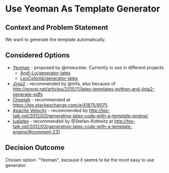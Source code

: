 # Use Yeoman As Template Generator

## Context and Problem Statement

We want to generate the template automatically.

## Considered Options

- [Yeoman](https://yeoman.io/) - proposed by @miwurster. Currently in use in different projects
  - [Andi-Lo/generator-latex](https://github.com/Andi-Lo/generator-latex)
  - [LeoColomb/generator-latex](https://github.com/LeoColomb/generator-latex)
- [Jinja2](http://jinja.pocoo.org/) - recommended by @mfa, also because of http://eosrei.net/articles/2015/11/latex-templates-python-and-jinja2-generate-pdfs
- [Cheetah](http://cheetahtemplate.org/) - recommended at https://tex.stackexchange.com/q/41875/9075
- [Apache Velocity](http://velocity.apache.org/) - recommended by http://tex-talk.net/2012/03/generating-latex-code-with-a-template-engine/
- [lualatex](https://en.wikipedia.org/wiki/LuaTeX) - recommended by @Stefan-Kottwitz at http://tex-talk.net/2012/03/generating-latex-code-with-a-template-engine/#comment-231

## Decision Outcome

Chosen option: "Yeoman", because it seems to be the most easy to use generator.
